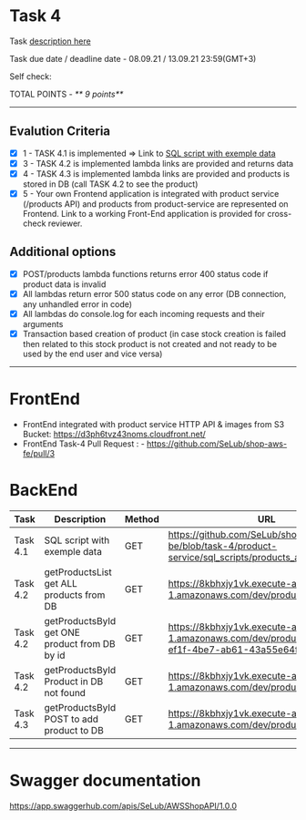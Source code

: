# __Task 4__

Task [description here](https://github.com/EPAM-JS-Competency-center/cloud-development-course-initial/blob/main/task4-integration-with-database/task.md)

Task due date / deadline date - 08.09.21 / 13.09.21 23:59(GMT+3)

Self check:
 
 TOTAL POINTS - _** 9 points**_
 
-----------
## __Evalution Criteria__

- [x] 1 - TASK 4.1 is implemented => Link to [SQL script with exemple data](https://github.com/SeLub/shop-aws-be/blob/task-4/product-service/sql_scripts/products_and_stocks.sql)
- [x] 3 - TASK 4.2 is implemented lambda links are provided and returns data
- [x] 4 - TASK 4.3 is implemented lambda links are provided and products is stored in DB (call TASK 4.2 to see the product)
- [x] 5 - Your own Frontend application is integrated with product service (/products API) and products from product-service are represented on Frontend. Link to a working Front-End application is provided for cross-check reviewer.

## __Additional options__

- [x] POST/products lambda functions returns error 400 status code if product data is invalid
- [x] All lambdas return error 500 status code on any error (DB connection, any unhandled error in code)
- [x] All lambdas do console.log for each incoming requests and their arguments
- [x] Transaction based creation of product (in case stock creation is failed then related to this stock product is not created and not ready to be used by the end user and vice versa)
------------
# __FrontEnd__

* FrontEnd integrated with product service HTTP API & images from S3 Bucket: https://d3ph6tvz43noms.cloudfront.net/ 
* FrontEnd Task-4 Pull Request : - https://github.com/SeLub/shop-aws-fe/pull/3

# __BackEnd__

Task   | Description | Method | URL 
-------|-------------|--------|-----
Task 4.1 | SQL script with exemple data | GET | https://github.com/SeLub/shop-aws-be/blob/task-4/product-service/sql_scripts/products_and_stocks.sql
Task 4.2 | getProductsList get ALL products from DB | GET | https://8kbhxjy1vk.execute-api.eu-central-1.amazonaws.com/dev/products
Task 4.2 | getProductsById get ONE product from DB by id | GET | https://8kbhxjy1vk.execute-api.eu-central-1.amazonaws.com/dev/products/39d39374-ef1f-4be7-ab61-43a55e64f0ad
Task 4.2 | getProductsById Product in DB not found | GET | https://8kbhxjy1vk.execute-api.eu-central-1.amazonaws.com/dev/products/777
Task 4.3 | getProductsById POST to add product to DB | GET | https://8kbhxjy1vk.execute-api.eu-central-1.amazonaws.com/dev/products/

------------

# __Swagger documentation__
https://app.swaggerhub.com/apis/SeLub/AWSShopAPI/1.0.0